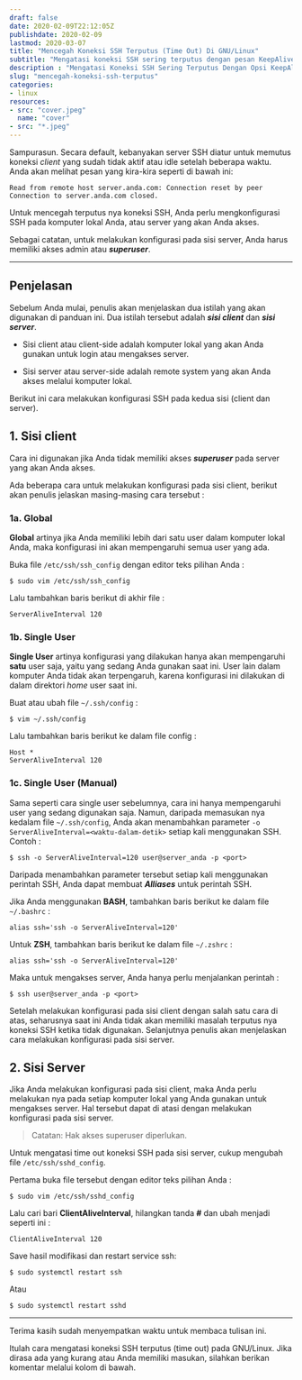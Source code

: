 ```yaml
---
draft: false
date: 2020-02-09T22:12:05Z
publishdate: 2020-02-09
lastmod: 2020-03-07
title: "Mencegah Koneksi SSH Terputus (Time Out) Di GNU/Linux"
subtitle: "Mengatasi koneksi SSH sering terputus dengan pesan KeepAlive."
description : "Mengatasi Koneksi SSH Sering Terputus Dengan Opsi KeepAlive"
slug: "mencegah-koneksi-ssh-terputus"
categories:
- linux
resources:
- src: "cover.jpeg"
  name: "cover"
- src: "*.jpeg"
---
```


Sampurasun. Secara default, kebanyakan server SSH diatur untuk memutus koneksi _client_ yang sudah tidak
aktif atau idle setelah beberapa waktu. Anda akan melihat pesan yang kira-kira seperti di bawah ini:
```
Read from remote host server.anda.com: Connection reset by peer
Connection to server.anda.com closed.
```
Untuk mencegah terputus nya koneksi SSH, Anda perlu mengkonfigurasi SSH pada komputer lokal Anda, atau
server yang akan Anda akses.

Sebagai catatan, untuk melakukan konfigurasi pada sisi server, Anda harus memiliki akses admin atau
***superuser***.

***

## Penjelasan
Sebelum Anda mulai, penulis akan menjelaskan dua istilah yang akan digunakan di panduan ini. Dua istilah
tersebut adalah ***sisi client*** dan ***sisi server***.

- Sisi client atau client-side adalah komputer lokal yang akan Anda gunakan untuk login atau mengakses
    server.

- Sisi server atau server-side adalah remote system yang akan Anda akses melalui komputer lokal.

Berikut ini cara melakukan konfigurasi SSH pada kedua sisi (client dan server).

## 1. Sisi client
Cara ini digunakan jika Anda tidak memiliki akses ***superuser*** pada server yang akan Anda akses.

Ada beberapa cara untuk melakukan konfigurasi pada sisi client, berikut akan penulis jelaskan
masing-masing cara tersebut :
### 1a. Global
**Global** artinya jika Anda memiliki lebih dari satu user dalam komputer lokal Anda, maka konfigurasi ini
akan mempengaruhi semua user yang ada.

Buka file `/etc/ssh/ssh_config` dengan editor teks pilihan Anda :
```
$ sudo vim /etc/ssh/ssh_config
```
Lalu tambahkan baris berikut di akhir file :
```
ServerAliveInterval 120
```

### 1b. Single User
**Single User** artinya konfigurasi yang dilakukan hanya akan mempengaruhi **satu** user saja, yaitu
yang sedang Anda gunakan saat ini. User lain dalam komputer Anda tidak akan terpengaruh, karena
konfigurasi ini dilakukan di dalam direktori _home_ user saat ini.

Buat atau ubah file `~/.ssh/config` :
```
$ vim ~/.ssh/config
```
Lalu tambahkan baris berikut ke dalam file config :
```
Host *
ServerAliveInterval 120
```

### 1c. Single User (Manual)
Sama seperti cara single user sebelumnya, cara ini hanya mempengaruhi user yang sedang digunakan saja.
Namun, daripada memasukan nya kedalam file `~/.ssh/config`, Anda akan menambahkan parameter `-o
ServerAliveInterval=<waktu-dalam-detik>` setiap kali menggunakan SSH. Contoh :
```
$ ssh -o ServerAliveInterval=120 user@server_anda -p <port>
```
Daripada menambahkan parameter tersebut setiap kali menggunakan perintah SSH, Anda dapat membuat
***Alliases*** untuk perintah SSH.

Jika Anda menggunakan **BASH**, tambahkan baris berikut ke dalam file `~/.bashrc` :
```
alias ssh='ssh -o ServerAliveInterval=120'
```
Untuk **ZSH**, tambahkan baris berikut ke dalam file `~/.zshrc` :
```
alias ssh='ssh -o ServerAliveInterval=120'
```
Maka untuk mengakses server, Anda hanya perlu menjalankan perintah :
```
$ ssh user@server_anda -p <port>
```
Setelah melakukan konfigurasi pada sisi client dengan salah satu cara di atas, seharusnya saat ini Anda tidak
akan memiliki masalah terputus nya koneksi SSH ketika tidak digunakan. Selanjutnya penulis akan menjelaskan
cara melakukan konfigurasi pada sisi server.

## 2. Sisi Server
Jika Anda melakukan konfigurasi pada sisi client, maka Anda perlu melakukan nya pada
setiap komputer lokal yang Anda gunakan untuk mengakses server. Hal tersebut dapat di atasi dengan
melakukan konfigurasi pada sisi server.

>Catatan: Hak akses superuser diperlukan.

Untuk mengatasi time out koneksi SSH pada sisi server, cukup mengubah file `/etc/ssh/sshd_config`.

Pertama buka file tersebut dengan editor teks pilihan Anda :
```
$ sudo vim /etc/ssh/sshd_config
```
Lalu cari bari **ClientAliveInterval**, hilangkan tanda **#** dan ubah menjadi seperti ini :
```
ClientAliveInterval 120
```
Save hasil modifikasi dan restart service ssh:
```
$ sudo systemctl restart ssh
```
Atau
```
$ sudo systemctl restart sshd
```

***

Terima kasih sudah menyempatkan waktu untuk membaca tulisan ini.

Itulah cara mengatasi koneksi SSH terputus (time out) pada GNU/Linux. Jika dirasa ada yang kurang atau
Anda memiliki masukan, silahkan berikan komentar melalui kolom di bawah.


